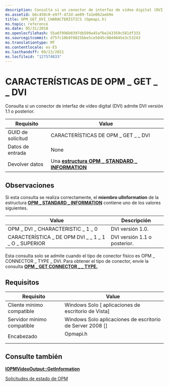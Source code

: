 ```yaml
---
description: Consulta si un conector de interfaz de vídeo digital (DVI) admite DVI versión 1.1 o posterior.
ms.assetid: b6c450c0-e97f-472d-ae09-fa1e062aeb9e
title: OPM_GET_DVI_CHARACTERISTICS (Opmapi.h)
ms.topic: reference
ms.date: 05/31/2018
ms.openlocfilehash: 55a6f996b0397db509a45af6e243359c581df333
ms.sourcegitcommit: d75fc10b9f0825bbe5ce5045c90d4045e3c53243
ms.translationtype: MT
ms.contentlocale: es-ES
ms.lasthandoff: 09/13/2021
ms.locfileid: "127574833"
---
```

# <a name="opm_get_dvi_characteristics"></a>CARACTERÍSTICAS DE OPM \_ GET \_ \_ DVI

Consulta si un conector de interfaz de vídeo digital (DVI) admite DVI versión 1.1 o posterior.



| Requisito | Value |
|--------------|-----------------------------------------------------------------------------|
| GUID de solicitud | CARACTERÍSTICAS DE OPM \_ GET \_ \_ DVI                                              |
| Datos de entrada   | None                                                                        |
| Devolver datos  | Una [**estructura OPM \_ STANDARD \_ INFORMATION**](/windows/desktop/api/ksopmapi/ns-ksopmapi-opm_standard_information) |



 

## <a name="remarks"></a>Observaciones

Si esta consulta se realiza correctamente, el **miembro ulInformation** de la estructura [**OPM \_ STANDARD \_ INFORMATION**](/windows/desktop/api/ksopmapi/ns-ksopmapi-opm_standard_information) contiene uno de los valores siguientes.



| Value                                     | Descripción               |
|-------------------------------------------|---------------------------|
| OPM \_ DVI \_ CHARACTERISTIC \_ 1 \_ 0            | DVI versión 1.0.          |
| CARACTERÍSTICA \_ DE OPM DVI \_ \_ 1 \_ 1 \_ O \_ SUPERIOR | DVI versión 1.1 o posterior. |



 

Esta consulta solo se admite cuando el tipo de conector físico es OPM \_ CONNECTOR \_ TYPE \_ DVI. Para obtener el tipo de conector, envíe la consulta [**OPM \_ GET CONNECTOR \_ \_ TYPE.**](opm-get-connector-type.md)

## <a name="requirements"></a>Requisitos



| Requisito | Value |
|-------------------------------------|-------------------------------------------------------------------------------------|
| Cliente mínimo compatible<br/> | Windows Solo \[ aplicaciones de escritorio de Vista\]<br/>                                      |
| Servidor mínimo compatible<br/> | Windows Solo aplicaciones de escritorio de Server 2008 \[\]<br/>                                |
| Encabezado<br/>                   | <dl> <dt>Opmapi.h</dt> </dl> |



## <a name="see-also"></a>Consulte también

<dl> <dt>

[**IOPMVideoOutput::GetInformation**](/windows/desktop/api/opmapi/nf-opmapi-iopmvideooutput-getinformation)
</dt> <dt>

[Solicitudes de estado de OPM](opm-status-requests.md)
</dt> </dl>

 

 




